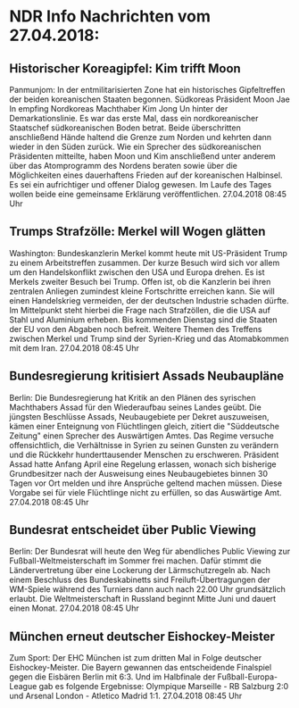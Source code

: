 # NDR Info Nachrichten vom 27.04.2018:


## Historischer Koreagipfel: Kim trifft Moon
Panmunjom: In der entmilitarisierten Zone hat ein historisches Gipfeltreffen der beiden koreanischen Staaten begonnen. Südkoreas Präsident Moon Jae In empfing Nordkoreas Machthaber Kim Jong Un hinter der Demarkationslinie. Es war das erste Mal, dass ein nordkoreanischer Staatschef südkoreanischen Boden betrat. Beide überschritten anschließend Hände haltend die Grenze zum Norden und kehrten dann wieder in den Süden zurück. Wie ein Sprecher des südkoreanischen Präsidenten mitteilte, haben Moon und Kim anschließend unter anderem über das Atomprogramm des Nordens beraten sowie über die Möglichkeiten eines dauerhaftens Frieden auf der koreanischen Halbinsel. Es sei ein aufrichtiger und offener Dialog gewesen. Im Laufe des Tages wollen beide eine gemeinsame Erklärung veröffentlichen. 27.04.2018 08:45 Uhr 

## Trumps Strafzölle: Merkel will Wogen glätten
Washington:   Bundeskanzlerin Merkel kommt heute mit US-Präsident Trump zu einem Arbeitstreffen zusammen. Der kurze Besuch wird sich vor allem um den Handelskonflikt zwischen den USA und Europa drehen. Es ist Merkels zweiter Besuch bei Trump. Offen ist, ob die Kanzlerin bei ihren zentralen Anliegen zumindest kleine Fortschritte erreichen kann. Sie will einen Handelskrieg vermeiden, der der deutschen Industrie schaden dürfte. Im Mittelpunkt steht hierbei die Frage nach Strafzöllen, die die USA auf Stahl und Aluminium erheben. Bis kommenden Dienstag sind die Staaten der EU von den Abgaben noch befreit. Weitere Themen des Treffens zwischen Merkel und Trump sind der Syrien-Krieg und das Atomabkommen mit dem Iran. 27.04.2018 08:45 Uhr 

## Bundesregierung kritisiert Assads Neubaupläne
Berlin: Die Bundesregierung hat Kritik an den Plänen des syrischen Machthabers Assad für den Wiederaufbau seines Landes geübt. Die jüngsten Beschlüsse Assads, Neubaugebiete per Dekret auszuweisen, kämen einer Enteignung von Flüchtlingen gleich, zitiert die "Süddeutsche Zeitung" einen Sprecher des Auswärtigen Amtes. Das Regime versuche offensichtlich, die Verhältnisse in Syrien zu seinen Gunsten zu verändern und die Rückkehr hunderttausender Menschen zu erschweren. Präsident Assad hatte Anfang April eine Regelung erlassen, wonach sich bisherige Grundbesitzer nach der Ausweisung eines Neubaugebietes binnen 30 Tagen vor Ort melden und ihre Ansprüche geltend machen müssen. Diese Vorgabe sei für viele Flüchtlinge nicht zu erfüllen, so das Auswärtige Amt. 27.04.2018 08:45 Uhr 

## Bundesrat entscheidet über Public Viewing
Berlin: Der Bundesrat will heute den Weg für abendliches Public Viewing zur Fußball-Weltmeisterschaft im Sommer frei machen. Dafür stimmt die Ländervertretung über eine Lockerung der Lärmschutzregeln ab. Nach einem Beschluss des Bundeskabinetts sind Freiluft-Übertragungen der WM-Spiele während des Turniers dann auch nach 22.00 Uhr grundsätzlich erlaubt. Die Weltmeisterschaft in Russland beginnt Mitte Juni und dauert einen Monat. 27.04.2018 08:45 Uhr 

## München erneut deutscher Eishockey-Meister
Zum Sport: Der EHC München ist zum dritten Mal in Folge deutscher Eishockey-Meister. Die Bayern gewannen das entscheidende Finalspiel gegen die Eisbären Berlin mit 6:3.
Und im Halbfinale der Fußball-Europa-League gab es folgende Ergebnisse: Olympique Marseille - RB Salzburg 2:0
und Arsenal London - Atletico Madrid 1:1. 27.04.2018 08:45 Uhr 

